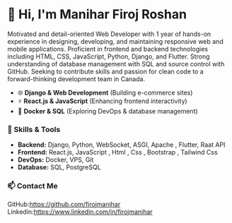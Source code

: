 # 👋 Hi, I'm Manihar Firoj Roshan  

Motivated and detail-oriented Web Developer with 1 year of hands-on experience in designing, developing, and maintaining responsive web and mobile applications. Proficient in frontend and backend technologies including HTML, CSS, JavaScript, Python, Django, and Flutter. Strong understanding of database management with SQL and source control with GitHub. Seeking to contribute skills and passion for clean code to a forward-thinking development team in Canada.

- 🌐 **Django & Web Development** (Building e-commerce sites)  
- ⚡ **React.js & JavaScript** (Enhancing frontend interactivity)  
- 🐳 **Docker & SQL** (Exploring DevOps & database management)  

### 🔧 Skills & Tools  
- **Backend:** Django, Python, WebSocket, ASGI, Apache , Flutter, Raat API
- **Frontend:** React.js, JavaScript , Html , Css , Bootstrap , Tailwind Css
- **DevOps:** Docker, VPS, Git  
- **Database:** SQL, PostgreSQL  

### 📫 Contact Me   
GitHub:https://github.com/firojmanihar
Linkedin:https://www.linkedin.com/in/firojmanihar